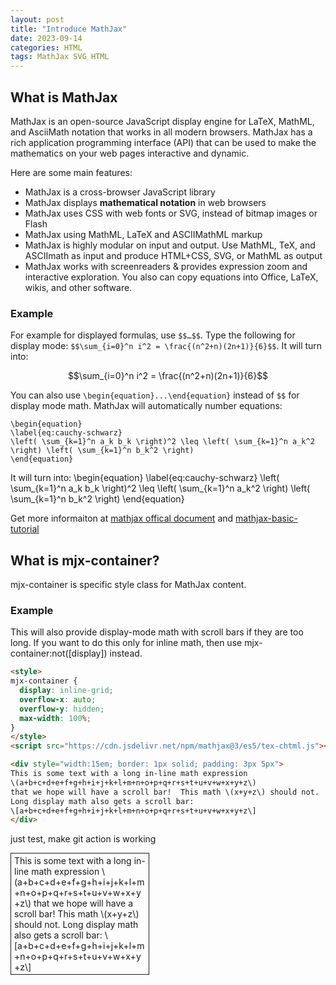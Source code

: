 ```yaml
---
layout: post
title: "Introduce MathJax"
date: 2023-09-14
categories: HTML
tags: MathJax SVG HTML
---
```


## What is MathJax

MathJax is an open-source JavaScript display engine for LaTeX, MathML, and AsciiMath notation that works in all modern browsers. MathJax has a rich application programming interface (API) that can be used to make the mathematics on your web pages interactive and dynamic. 

Here are some main features:

- MathJax is a cross-browser JavaScript library
- MathJax displays **mathematical notation** in web browsers
- MathJax uses CSS with web fonts or SVG, instead of bitmap images or Flash
- MathJax using MathML, LaTeX and ASCIIMathML markup
- MathJax is highly modular on input and output. Use MathML, TeX, and ASCIImath as input and produce HTML+CSS, SVG, or MathML as output
- MathJax works with screenreaders & provides expression zoom and interactive exploration. You also can copy equations into Office, LaTeX, wikis, and other software.

### Example

For example for displayed formulas, use `$$…$$`. Type the following for display mode: `$$\sum_{i=0}^n i^2 = \frac{(n^2+n)(2n+1)}{6}$$`. It will turn into: 

$$\sum_{i=0}^n i^2 = \frac{(n^2+n)(2n+1)}{6}$$

You can also use `\begin{equation}...\end{equation}` instead of `$$` for display mode math.
MathJax will automatically number equations:

```
\begin{equation}
\label{eq:cauchy-schwarz}
\left( \sum_{k=1}^n a_k b_k \right)^2 \leq \left( \sum_{k=1}^n a_k^2 \right) \left( \sum_{k=1}^n b_k^2 \right)
\end{equation}
```

It will turn into: 
\begin{equation}
\label{eq:cauchy-schwarz}
\left( \sum_{k=1}^n a_k b_k \right)^2 \leq \left( \sum_{k=1}^n a_k^2 \right) \left( \sum_{k=1}^n b_k^2 \right)
\end{equation}

Get more informaiton at [mathjax offical document](https://docs.mathjax.org/en/latest/index.html) and [mathjax-basic-tutorial](https://math.meta.stackexchange.com/questions/5020/mathjax-basic-tutorial-and-quick-reference)

## What is mjx-container?

mjx-container is specific style class for MathJax content.

### Example 
This will also provide display-mode math with scroll bars if they are too long. If you want to do this only for inline math, then use mjx-container:not([display]) instead.

```html
<style>
mjx-container {
  display: inline-grid;
  overflow-x: auto;
  overflow-y: hidden;
  max-width: 100%;
}
</style>
<script src="https://cdn.jsdelivr.net/npm/mathjax@3/es5/tex-chtml.js"></script>

<div style="width:15em; border: 1px solid; padding: 3px 5px">
This is some text with a long in-line math expression
\(a+b+c+d+e+f+g+h+i+j+k+l+m+n+o+p+q+r+s+t+u+v+w+x+y+z\)
that we hope will have a scroll bar!  This math \(x+y+z\) should not.
Long display math also gets a scroll bar:
\[a+b+c+d+e+f+g+h+i+j+k+l+m+n+o+p+q+r+s+t+u+v+w+x+y+z\]
</div>

```
just test, make git action is working
<style>
mjx-container {
  display: inline-grid;
  overflow-x: auto;
  overflow-y: hidden;
  max-width: 100%;
}
</style>

<div style="width:15em; border: 1px solid; padding: 3px 5px">
This is some text with a long in-line math expression
\(a+b+c+d+e+f+g+h+i+j+k+l+m+n+o+p+q+r+s+t+u+v+w+x+y+z\)
that we hope will have a scroll bar!  This math \(x+y+z\) should not.
Long display math also gets a scroll bar:
\[a+b+c+d+e+f+g+h+i+j+k+l+m+n+o+p+q+r+s+t+u+v+w+x+y+z\]
</div>

